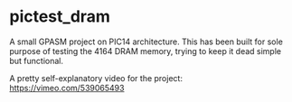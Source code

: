 # pictest_dram
A small GPASM project on PIC14 architecture.
This has been built for sole purpose of testing the 4164 DRAM memory, trying to keep it dead simple but functional.

A pretty self-explanatory video for the project: https://vimeo.com/539065493

